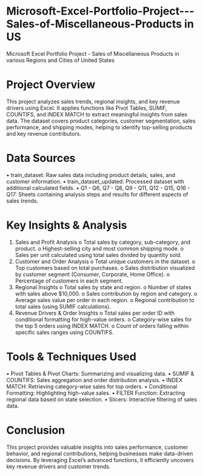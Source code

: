 # Microsoft-Excel-Portfolio-Project---Sales-of-Miscellaneous-Products in US
Microsoft Excel Portfolio Project - Sales of Miscellaneous Products in various Regions and Cities of United States

# Project Overview
This project analyzes sales trends, regional insights, and key revenue drivers using Excel. It applies functions like Pivot Tables, SUMIF, COUNTIFS, and INDEX MATCH to extract meaningful insights from sales data. The dataset covers product categories, customer segmentation, sales performance, and shipping modes, helping to identify top-selling products and key revenue contributors.

# Data Sources
•	train_dataset: Raw sales data including product details, sales, and customer information.
•	train_dataset_updated: Processed dataset with additional calculated fields.
•	Q1 - Q6, Q7 - Q8, Q9 - Q11, Q12 - Q15, Q16 - Q17: Sheets containing analysis steps and results for different aspects of sales trends.

# Key Insights & Analysis
1.	Sales and Profit Analysis
o	Total sales by category, sub-category, and product.
o	Highest-selling city and most common shipping mode.
o	Sales per unit calculated using total sales divided by quantity sold.
2.	Customer and Order Analysis
o	Total unique customers in the dataset.
o	Top customers based on total purchases.
o	Sales distribution visualized by customer segment (Consumer, Corporate, Home Office).
o	Percentage of customers in each segment.
3.	Regional Insights
o	Total sales by state and region.
o	Number of states with sales above $10,000.
o	Sales contribution by region and category.
o	Average sales value per order in each region.
o	Regional contribution to total sales (using SUMIF calculations).
4.	Revenue Drivers & Order Insights
o	Total sales per order ID with conditional formatting for high-value orders.
o	Category-wise sales for the top 5 orders using INDEX MATCH.
o	Count of orders falling within specific sales ranges using COUNTIFS.

# Tools & Techniques Used
•	Pivot Tables & Pivot Charts: Summarizing and visualizing data.
•	SUMIF & COUNTIFS: Sales aggregation and order distribution analysis.
•	INDEX MATCH: Retrieving category-wise sales for top orders.
•	Conditional Formatting: Highlighting high-value sales.
•	FILTER Function: Extracting regional data based on state selection.
•	Slicers: Interactive filtering of sales data.

# Conclusion
This project provides valuable insights into sales performance, customer behavior, and regional contributions, helping businesses make data-driven decisions. By leveraging Excel’s advanced functions, it efficiently uncovers key revenue drivers and customer trends.
